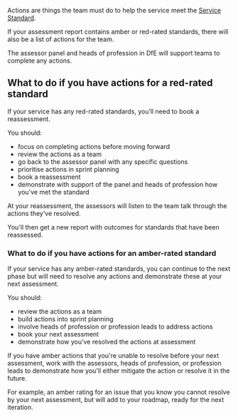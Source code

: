 Actions are things the team must do to help the service meet the [Service Standard](https://apply-the-service-standard.education.gov.uk/service-standard).

If your assessment report contains amber or red-rated standards, there will also be a list of actions for the team. 

The assessor panel and heads of profession in DfE will support teams to complete any actions.

## What to do if you have actions for a red-rated standard

If your service has any red-rated standards, you’ll need to book a reassessment.

You should:

- focus on completing actions before moving forward
- review the actions as a team
- go back to the assessor panel with any specific questions
- prioritise actions in sprint planning
- book a reassessment
- demonstrate with support of the panel and heads of profession how you've met the standard

At your reassessment, the assessors will listen to the team talk through the actions they’ve resolved.

You'll then get a new report with outcomes for standards that have been reassessed.

### What to do if you have actions for an amber-rated standard

If your service has any amber-rated standards, you can continue to the next phase but will need to resolve any actions and demonstrate these at your next assessment.

You should:

- review the actions as a team
- build actions into sprint planning
- involve heads of profession or profession leads to address actions
- book your next assessment
- demonstrate how you’ve resolved the actions at assessment

If you have amber actions that you're unable to resolve before your next assessment, work with the assessors, heads of profession, or profession leads to demonstrate how you'll either mitigate the action or resolve it in the future. 

For example, an amber rating for an issue that you know you cannot resolve by your next assessment, but will add to your roadmap, ready for the next iteration.
